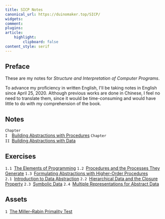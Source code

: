 ```yaml
---
title: SICP Notes
canonical_url: https://duinomaker.top/SICP/
widgets:
comment:
plugins:
article:
    highlight:
        clipboard: false
content_style: serif
---
```


## Preface

These are my notes for *Structure and Interpretation of Computer Programs*.

To advance my proficiency in written English, I'll be taking notes in English since April 25, 2020. Although previous works are done in Chinese, I feel no need to translate them, since it would be time-consuming and would have little to do with my comprehension of the book.

## Notes

<code class="rigid">Chapter I&nbsp;&nbsp;</code><a href="/SICP/notes/1/" target="_self">Building Abstractions with Procedures</a>
<code class="rigid">Chapter II&nbsp;</code><a href="/SICP/notes/2/" target="_self">Building Abstractions with Data</a>
<!-- <code class="rigid">Chapter III&nbsp;</code>Modularity, Objects, and State
<code class="rigid">Chapter IV&nbsp;&nbsp;</code>Metalinguistic Abstraction
<code class="rigid">Chapter V&nbsp;&nbsp;&nbsp;</code>Computing with Register Machines -->

## Exercises

<code class="rigid">1.1&nbsp;</code><a href="/SICP/exercises/1-1/" target="_self">The Elements of Programming</a>
<code class="rigid">1.2&nbsp;</code><a href="/SICP/exercises/1-2/" target="_self">Procedures and the Processes They Generate</a>
<code class="rigid">1.3&nbsp;</code><a href="/SICP/exercises/1-3/" target="_self">Formulating Abstractions with Higher-Order Procedures</a>
<code class="rigid">2.1&nbsp;</code><a href="/SICP/exercises/2-1/" target="_self">Introduction to Data Abstraction</a>
<code class="rigid">2.2&nbsp;</code><a href="/SICP/exercises/2-2/" target="_self">Hierarchical Data and the Closure Property</a>
<code class="rigid">2.3&nbsp;</code><a href="/SICP/exercises/2-3/" target="_self">Symbolic Data</a>
<code class="rigid">2.4&nbsp;</code><a href="/SICP/exercises/2-4/" target="_self">Multiple Representations for Abstract Data</a>
<!-- <code class="rigid">2.5&nbsp;</code><a href="/SICP/exercises/2-5/" target="_self">Systems with Generic Operations</a> -->

## Assets

<code class="rigid">1&nbsp;</code><a href="/SICP/assets/miller-rabin/" target="_self">The Miller–Rabin Primality Test</a>